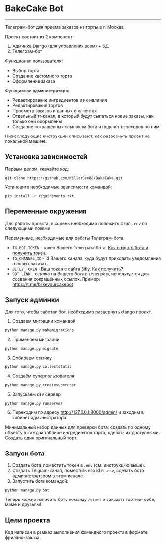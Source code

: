# BakeCake Bot

---
Телеграм-бот для приема заказов на торты в г. Москва!

Проект состоит из 2 компонент:
1. Админка Django (для управления всем) + БД
2. Телеграм-бот

Функционал пользователя:
- Выбор торта
- Создание кастомного торта
- Оформление заказа

Функционал администратора:
- Редактирование ингредиентов и их наличия
- Редактирования тортов
- Просмотр заказов и данных о клиентах
- Отдельный тг-канал, в который будут сыпаться новые заказы, как только они оформлены
- Создание сокращённых ссылок на бота и подсчёт переходов по ним

Нижеследующие инструкции описывают, как развернуть проект на локальной машине.

## Установка зависимостей
Первым делом, скачайте код:
``` 
git clone https://github.com/KillerBee88/BakeCake.git
```
Установите необходимые зависимости командой:
```
pip install -r requirements.txt
```

## Переменные окружения

Для работы проекта, в корень необходимо положить файл `.env` со следующими полями:

Переменные, необходимые для работы Телеграм-бота:
- `TG_BOT_TOKEN` - токен Вашего Телеграм-бота. [Как создать бота и получить токен](https://core.telegram.org/bots#how-do-i-create-a-bot).
- `TG_CHANNEL_ID` - id Вашего канала, куда будут приходить уведомления о новых заказах.
- `BITLY_TOKEN` - Ваш токен с сайта Bitly. [Как получить?](https://github.com/pas-zhukov/bitlink#получение-токена)
- `BOT_LINK` - ссылка на Вашего бота в телеграм, используется для создания сокращённых ссылок. Пример: https://t.me/bakeyourcakebot


## Запуск админки

Для того, чтобы работал бот, необходимо развернуть django проект.

1. Создаем миграции командой
```shell
python manage.py makemigrations
```

2. Применяем миграции
```shell
python manage.py migrate
```

3. Собираем статику
```shell
python manage.py collectstatic
```

4. Создаём суперпользователя

```shell
python manage.py createsuperuser
```

5. Запускаем dev сервер
```shell
python manage.py runserver
```

6. Переходим по адресу http://127.0.0.1:8000/admin/ и заходим в кабинет администратора.

Минимальный набор данных для проверки бота: создать по одному объекту в каждой таблице ингредиентов торта, сделать их доступными. Создать один оригинальный торт.

## Запуск бота

1. Создать бота, поместить токен в `.env` (см. инструкцию выше).
2. Создать Telgram-канал, поместить его id в `.env`, сделать бота администратором в этом канале.
3. Запустить бота командой:
```
python manage.py bot
```

Теперь можно написать боту команду `/start` и заказать тортики себе, маме и друзьям!


## Цели проекта
Код написан в рамках выполнения командного проекта в формате фриланс-заказа.